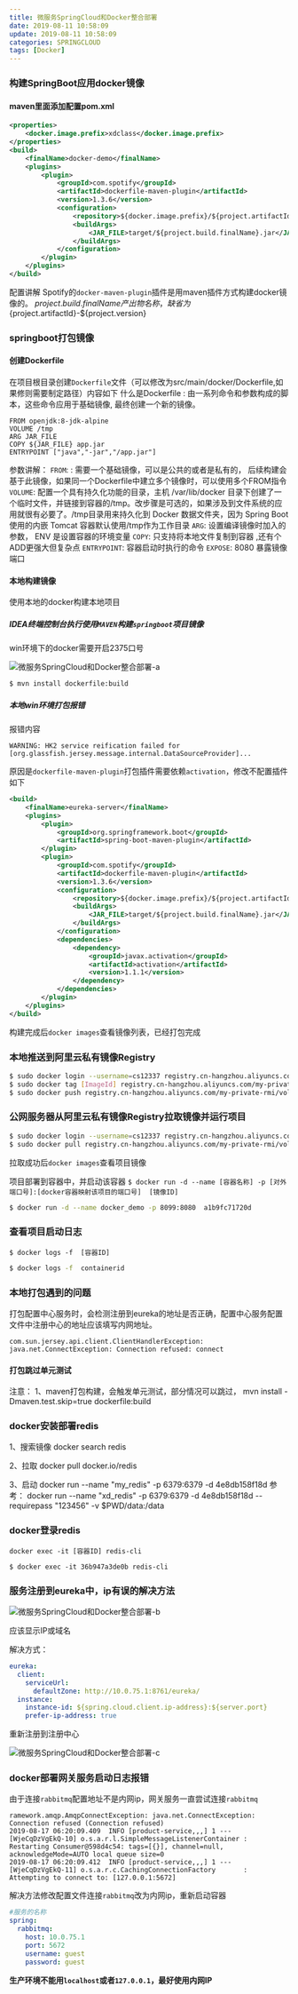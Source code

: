 ```yaml
---
title: 微服务SpringCloud和Docker整合部署
date: 2019-08-11 10:58:09
update: 2019-08-11 10:58:09
categories: SPRINGCLOUD
tags: [Docker]
---
```


### 构建SpringBoot应用docker镜像

<!-- more -->

#### maven里面添加配置pom.xml
		
```xml
<properties>
    <docker.image.prefix>xdclass</docker.image.prefix>
</properties>
<build>
    <finalName>docker-demo</finalName>
    <plugins>
        <plugin>
            <groupId>com.spotify</groupId>
            <artifactId>dockerfile-maven-plugin</artifactId>
            <version>1.3.6</version>
            <configuration>
                <repository>${docker.image.prefix}/${project.artifactId}</repository>
                <buildArgs>
                    <JAR_FILE>target/${project.build.finalName}.jar</JAR_FILE>
                </buildArgs>
            </configuration>
        </plugin>
    </plugins>
</build>
```

配置讲解
Spotify的`docker-maven-plugin`插件是用maven插件方式构建docker镜像的。
${project.build.finalName} 产出物名称，缺省为${project.artifactId}-${project.version}

### springboot打包镜像

#### 创建Dockerfile

在项目根目录创建`Dockerfile`文件（可以修改为src/main/docker/Dockerfile,如果修则需要制定路径）内容如下
什么是Dockerfile : 由一系列命令和参数构成的脚本，这些命令应用于基础镜像, 最终创建一个新的镜像。

```
FROM openjdk:8-jdk-alpine
VOLUME /tmp
ARG JAR_FILE
COPY ${JAR_FILE} app.jar
ENTRYPOINT ["java","-jar","/app.jar"]
```

参数讲解：
`FROM`: <image>:<tag> 需要一个基础镜像，可以是公共的或者是私有的， 后续构建会基于此镜像，如果同一个Dockerfile中建立多个镜像时，可以使用多个FROM指令
`VOLUME`: 配置一个具有持久化功能的目录，主机 /var/lib/docker 目录下创建了一个临时文件，并链接到容器的/tmp。改步骤是可选的，如果涉及到文件系统的应用就很有必要了。/tmp目录用来持久化到 Docker 数据文件夹，因为 Spring Boot 使用的内嵌 Tomcat 容器默认使用/tmp作为工作目录 
`ARG`: 设置编译镜像时加入的参数， ENV 是设置容器的环境变量
`COPY`: 只支持将本地文件复制到容器 ,还有个ADD更强大但复杂点
`ENTRYPOINT`: 容器启动时执行的命令
`EXPOSE`: 8080 暴露镜像端口

#### 本地构建镜像

使用本地的docker构建本地项目

##### IDEA终端控制台执行使用`MAVEN`构建`springboot`项目镜像

win环境下的docker需要开启2375口号

![微服务SpringCloud和Docker整合部署-a](https://volc1612.gitee.io/blog/images/微服务SpringCloud和Docker整合部署/微服务SpringCloud和Docker整合部署-a.png)


```bash
$ mvn install dockerfile:build
```

##### 本地win环境打包报错

报错内容
```
WARNING: HK2 service reification failed for [org.glassfish.jersey.message.internal.DataSourceProvider]...
```
原因是`dockerfile-maven-plugin`打包插件需要依赖`activation`，修改不配置插件如下

```xml
<build>
    <finalName>eureka-server</finalName>
    <plugins>
        <plugin>
            <groupId>org.springframework.boot</groupId>
            <artifactId>spring-boot-maven-plugin</artifactId>
        </plugin>
        <plugin>
            <groupId>com.spotify</groupId>
            <artifactId>dockerfile-maven-plugin</artifactId>
            <version>1.3.6</version>
            <configuration>
                <repository>${docker.image.prefix}/${project.artifactId}</repository>
                <buildArgs>
                    <JAR_FILE>target/${project.build.finalName}.jar</JAR_FILE>
                </buildArgs>
            </configuration>
            <dependencies>
                <dependency>
                    <groupId>javax.activation</groupId>
                    <artifactId>activation</artifactId>
                    <version>1.1.1</version>
                </dependency>
            </dependencies>
        </plugin>
    </plugins>
</build>
```

构建完成后`docker images`查看镜像列表，已经打包完成

### 本地推送到阿里云私有镜像Registry

```bash
$ sudo docker login --username=cs12337 registry.cn-hangzhou.aliyuncs.com
$ sudo docker tag [ImageId] registry.cn-hangzhou.aliyuncs.com/my-private-rmi/volc:[镜像版本号]
$ sudo docker push registry.cn-hangzhou.aliyuncs.com/my-private-rmi/volc:[镜像版本号]
```

[ImageId]: 本地打包好的项目镜像ID
[镜像版本号]: 自己指定镜像版本号

### 公网服务器从阿里云私有镜像Registry拉取镜像并运行项目

```bash
$ sudo docker login --username=cs12337 registry.cn-hangzhou.aliyuncs.com
$ sudo docker pull registry.cn-hangzhou.aliyuncs.com/my-private-rmi/volc:[镜像版本号]
```

拉取成功后`docker images`查看项目镜像

项目部署到容器中，并启动该容器
`$ docker run -d --name [容器名称] -p [对外端口号]:[docker容器映射该项目的端口号]  [镜像ID]`
```bash
$ docker run -d --name docker_demo -p 8099:8080  a1b9fc71720d
```

### 查看项目启动日志

`$ docker logs -f  [容器ID]`
```bash
$ docker logs -f  containerid
```

### 本地打包遇到的问题

打包配置中心服务时，会检测注册到eureka的地址是否正确，配置中心服务配置文件中注册中心的地址应该填写内网地址。

```
com.sun.jersey.api.client.ClientHandlerException: java.net.ConnectException: Connection refused: connect
```

#### 打包跳过单元测试

注意：
1、maven打包构建，会触发单元测试，部分情况可以跳过，
mvn install -Dmaven.test.skip=true dockerfile:build


### docker安装部署redis

1、搜索镜像 docker search redis

2、拉取 docker pull docker.io/redis

3、启动 docker run --name "my_redis" -p 6379:6379 -d 4e8db158f18d
参考：
docker run --name "xd_redis" -p 6379:6379 -d 4e8db158f18d --requirepass "123456" -v $PWD/data:/data

### docker登录redis

`docker exec -it [容器ID] redis-cli`

```
$ docker exec -it 36b947a3de0b redis-cli
```

### 服务注册到eureka中，ip有误的解决方法

![微服务SpringCloud和Docker整合部署-b](https://volc1612.gitee.io/blog/images/微服务SpringCloud和Docker整合部署/微服务SpringCloud和Docker整合部署-b.png)

应该显示IP或域名

解决方式：

```yml
eureka:
  client:
    serviceUrl:
      defaultZone: http://10.0.75.1:8761/eureka/
  instance:
    instance-id: ${spring.cloud.client.ip-address}:${server.port}
    prefer-ip-address: true
```

重新注册到注册中心

![微服务SpringCloud和Docker整合部署-c](https://volc1612.gitee.io/blog/images/微服务SpringCloud和Docker整合部署/微服务SpringCloud和Docker整合部署-c.png)

### docker部署网关服务启动日志报错

由于连接`rabbitmq`配置地址不是内网ip，网关服务一直尝试连接`rabbitmq`

```
ramework.amqp.AmqpConnectException: java.net.ConnectException: Connection refused (Connection refused)
2019-08-17 06:20:09.409  INFO [product-service,,,] 1 --- [WjeCqDzVgEkQ-10] o.s.a.r.l.SimpleMessageListenerContainer : Restarting Consumer@598d4c54: tags=[{}], channel=null, acknowledgeMode=AUTO local queue size=0
2019-08-17 06:20:09.412  INFO [product-service,,,] 1 --- [WjeCqDzVgEkQ-11] o.s.a.r.c.CachingConnectionFactory       : Attempting to connect to: [127.0.0.1:5672]
```

解决方法修改配置文件连接`rabbitmq`改为内网ip，重新启动容器

```yml
#服务的名称
spring:
  rabbitmq:
    host: 10.0.75.1
    port: 5672
    username: guest
    password: guest
```


**生产环境不能用`localhost`或者`127.0.0.1`，最好使用内网IP**